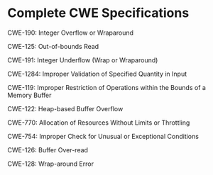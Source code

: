 

# Complete CWE Specifications

CWE-190: Integer Overflow or Wraparound

CWE-125: Out-of-bounds Read

CWE-191: Integer Underflow (Wrap or Wraparound)

CWE-1284: Improper Validation of Specified Quantity in Input

CWE-119: Improper Restriction of Operations within the Bounds of a Memory Buffer

CWE-122: Heap-based Buffer Overflow

CWE-770: Allocation of Resources Without Limits or Throttling

CWE-754: Improper Check for Unusual or Exceptional Conditions

CWE-126: Buffer Over-read

CWE-128: Wrap-around Error